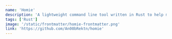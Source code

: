 ```yaml
---
name: 'Homie'
description: 'A lightweight command line tool written in Rust to help manage and keep track of hosts during small network tests and CTFs.'
tags: ['Rust']
image: '/static/frontmatter/homie-frontmatter.png'
link: 'https://github.com/An00bRektn/homie'
---
```

